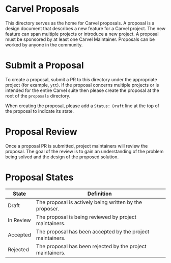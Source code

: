 # Carvel Proposals
This directory serves as the home for Carvel proposals. A proposal is a design
document that describes a new feature for a Carvel project. The new feature
can span multiple projects or introduce a new project. 
A proposal must be sponsored by at least one Carvel Maintainer.  Proposals can be worked by anyone in the community.

# Submit a Proposal
To create a proposal, submit a PR to this directory under the appropriate
project (for example, `ytt`). If the proposal concerns multiple projects or is
intended for the entire Carvel suite then please create the proposal at the root
of the `proposals` directory.

When creating the proposal, please add a `Status: Draft` line at the top of the
proposal to indicate its state.

# Proposal Review
Once a proposal PR is submitted, project maintainers will review the proposal.
The goal of the review is to gain an understanding of the problem being solved
and the design of the proposed solution.

# Proposal States
| State | Definition |
| --- | --- |
| Draft | The proposal is actively being written by the proposer. |
| In Review | The proposal is being reviewed by project maintainers. |
| Accepted | The proposal has been accepted by the project maintainers. |
| Rejected | The proposal has been rejected by the project maintainers. |
